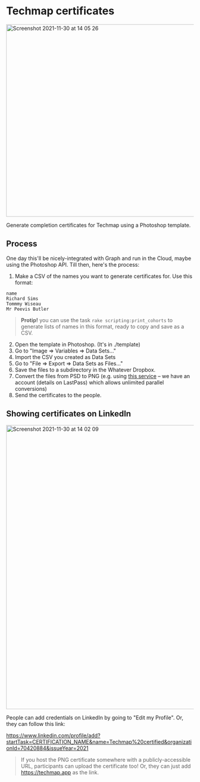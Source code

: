 # Techmap certificates

<img width="516" alt="Screenshot 2021-11-30 at 14 05 26" src="https://user-images.githubusercontent.com/1960230/144061757-01324ab3-e93a-462f-b608-f6e9e1e0006c.png">

Generate completion certificates for Techmap using a Photoshop template.

## Process

One day this'll be nicely-integrated with Graph and run in the Cloud, maybe using the Photoshop API. Till then, here's the process:

1. Make a CSV of the names you want to generate certificates for. Use this format:

```csv
name
Richard Sims
Tommmy Wiseau
Mr Peevis Butler
```

> **Protip!** you can use the task `rake scripting:print_cohorts` to generate lists of names in this format, ready to copy and save as a CSV.


2. Open the template in Photoshop. (It's in ./template)
3. Go to "Image => Variables => Data Sets..."
4. Import the CSV you created as Data Sets
5. Go to "File => Export => Data Sets as Files..."
6. Save the files to a subdirectory in the Whatever Dropbox.
7. Convert the files from PSD to PNG (e.g. using [this service](https://cloudconvert.com/psd-to-png) – we have an account (details on LastPass) which allows unlimited parallel conversions)
8. Send the certificates to the people.

## Showing certificates on LinkedIn

<img width="762" alt="Screenshot 2021-11-30 at 14 02 09" src="https://user-images.githubusercontent.com/1960230/144061268-df647a01-a7b1-4781-921c-dc4b52052cad.png">

People can add credentials on LinkedIn by going to "Edit my Profile". Or, they can follow this link:

https://www.linkedin.com/profile/add?startTask=CERTIFICATION_NAME&name=Techmap%20certified&organizationId=70420884&issueYear=2021

> If you host the PNG certificate somewhere with a publicly-accessible URL, participants can upload the certificate too! Or, they can just add https://techmap.app as the link.


